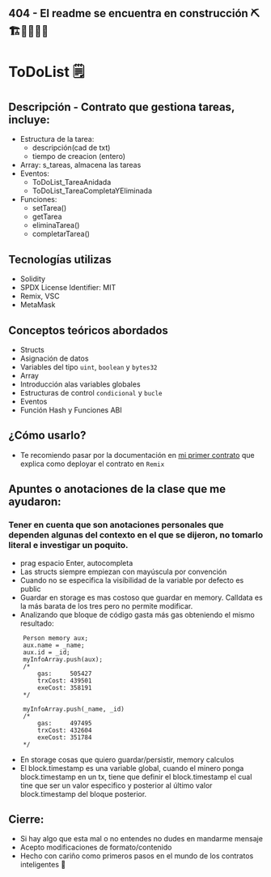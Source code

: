 ## 404 - El readme se encuentra en construcción ⛏️🏗️🚧👷🏻‍♀️
<h1> ToDoList 🗒️</h1>   

## Descripción - Contrato que gestiona tareas, incluye:

- Estructura de la tarea:
  - descripción(cad de txt)
  - tiempo de creacion (entero)
- Array: s_tareas, almacena las tareas
- Eventos:
  - ToDoList_TareaAnidada
  - ToDoList_TareaCompletaYEliminada
- Funciones:
  - setTarea()
  - getTarea
  - eliminaTarea()
  - completarTarea()

## Tecnologías utilizas

- Solidity
- SPDX License Identifier: MIT
- Remix, VSC
- MetaMask

## Conceptos teóricos abordados

- Structs
- Asignación de datos
- Variables del tipo `uint`, `boolean` y `bytes32`
- Array
- Introducción alas variables globales
- Estructuras de control `condicional` y `bucle`
- Eventos
- Función Hash y Funciones ABI



## ¿Cómo usarlo?

- Te recomiendo pasar por la documentación en [mi primer contrato](https://github.com/romina-iurchik/Miprimercontrato) que explica como deployar el contrato en `Remix` 

## Apuntes o anotaciones de la clase que me ayudaron:
<h3>Tener en cuenta que son anotaciones personales que dependen algunas del contexto en el que se dijeron, no tomarlo literal e investigar un poquito.</h3>

- prag espacio Enter, autocompleta
- Las structs siempre empiezan con mayúscula por convención
- Cuando no se especifica la visibilidad de la variable por defecto es public
- Guardar en storage es mas costoso que guardar en memory. Calldata es la más barata de los tres pero no permite modificar.
- Analizando que bloque de código gasta más gas obteniendo el mismo resultado:
```
    Person memory aux;
    aux.name = _name;
    aux.id = _id;
    myInfoArray.push(aux);
    /*
        gas:     505427
        trxCost: 439501
        exeCost: 358191
    */

    myInfoArray.push(_name, _id)
    /*
        gas:     497495
        trxCost: 432604
        exeCost: 351784
    */
```
- En storage cosas que quiero guardar/persistir, memory calculos
- El block.timestamp es una variable global, cuando el minero ponga block.timestamp en un tx, tiene que definir el block.timestamp el cual tine que ser un valor especifico y posterior al último valor block.timestamp del bloque posterior.

<h2>Cierre:</h2>

- Si hay algo que esta mal o no entendes no dudes en mandarme mensaje
- Acepto modificaciones de formato/contenido
- Hecho con cariño como primeros pasos en el mundo de los contratos inteligentes 🎐